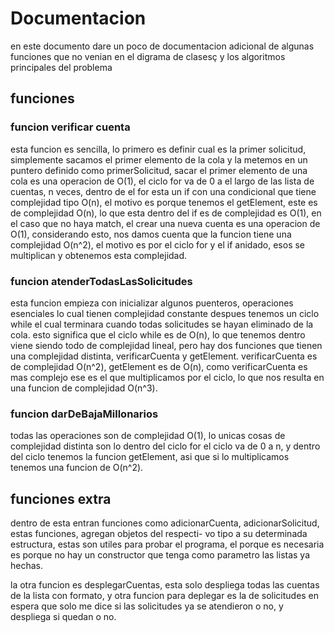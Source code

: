 
# Documentacion

en este documento dare un poco de documentacion adicional de algunas funciones que no venian en el digrama de clasesç
y los algoritmos principales del problema

## funciones

### funcion verificar cuenta

esta funcion es sencilla, lo primero es definir cual es la primer solicitud, simplemente sacamos el primer elemento de
la cola y la metemos en un puntero definido como primerSolicitud, sacar el primer elemento de una cola es una operacion
de O(1), el ciclo for va de 0 a el largo de las lista de cuentas, n veces, dentro de el for esta un if con una 
condicional que tiene complejidad tipo O(n), el motivo es porque tenemos el getElement, este es de complejidad O(n),
lo que esta dentro del if es de complejidad es O(1), en el caso que no haya match, el crear una nueva cuenta es una
operacion de O(1), considerando esto, nos damos cuenta que la funcion tiene una complejidad O(n^2), el motivo es por el 
ciclo for y el if anidado, esos se multiplican y obtenemos esta complejidad.

### funcion atenderTodasLasSolicitudes

esta funcion empieza con inicializar algunos puenteros, operaciones esenciales lo cual tienen complejidad constante
despues tenemos un ciclo while el cual terminara cuando todas solicitudes se hayan eliminado de la cola. esto significa
que el ciclo while es de O(n), lo que tenemos dentro viene siendo todo de complejidad lineal, pero hay dos funciones que
tienen una complejidad distinta, verificarCuenta y getElement. verificarCuenta es de complejidad O(n^2), getElement es 
de O(n), como verificarCuenta es mas complejo ese es el que multiplicamos por el ciclo, lo que nos resulta en una 
funcion de complejidad O(n^3).


### funcion darDeBajaMillonarios

todas las operaciones son de complejidad O(1), lo unicas cosas de complejidad distinta son lo dentro del ciclo for
el ciclo va de 0 a n, y dentro del ciclo tenemos la funcion getElement, asi que si lo multiplicamos tenemos una funcion
de O(n^2).


## funciones extra

dentro de esta entran funciones como adicionarCuenta, adicionarSolicitud, estas funciones, agregan objetos del respecti-
vo tipo a su determinada estructura, estas son utiles para probar el programa, el porque es necesaria es porque no 
hay un constructor que tenga como parametro las listas ya hechas.

la otra funcion es desplegarCuentas, esta solo despliega todas las cuentas de la lista con formato, y otra funcion 
para deplegar es la de solicitudes en espera que solo me dice si las solicitudes ya se atendieron o no, y despliega si 
quedan o no.